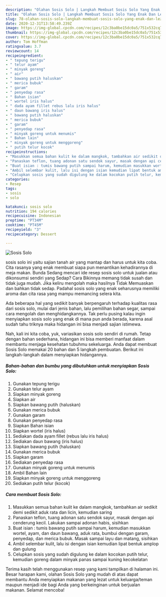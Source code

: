 ```yaml
---
description: "Olahan Sosis Solo | Langkah Membuat Sosis Solo Yang Enak Dan Lezat"
title: "Olahan Sosis Solo | Langkah Membuat Sosis Solo Yang Enak Dan Lezat"
slug: 78-olahan-sosis-solo-langkah-membuat-sosis-solo-yang-enak-dan-lezat
date: 2020-12-31T13:58:49.239Z
image: https://img-global.cpcdn.com/recipes/12c3ba0be15dc0a5/751x532cq70/sosis-solo-foto-resep-utama.jpg
thumbnail: https://img-global.cpcdn.com/recipes/12c3ba0be15dc0a5/751x532cq70/sosis-solo-foto-resep-utama.jpg
cover: https://img-global.cpcdn.com/recipes/12c3ba0be15dc0a5/751x532cq70/sosis-solo-foto-resep-utama.jpg
author: Tom Hoffman
ratingvalue: 3.7
reviewcount: 14
recipeingredient:
- " tepung terigu"
- " telur ayam"
- " minyak goreng"
- " air"
- " bawang putih haluskan"
- " merica bubuk"
- " garam"
- " penyedap rasa"
- " Bahan isian"
- " wortel iris halus"
- " dada ayam fillet rebus lalu iris halus"
- " daun bawang iris halus"
- " bawang putih haluskan"
- " merica bubuk"
- " garam"
- " penyedap rasa"
- " minyak goreng untuk menumis"
- " Bahan lain"
- " minyak goreng untuk menggoreng"
- " putih telur kocok"
recipeinstructions:
- "Masukkan semua bahan kulit ke dalam mangkok, tambahkan air sedikit demi sedikit aduk rata dan licin, kemudian saring"
- "Panaskan teflon, tuang adonan satu sendok sayur, masak dengan api cenderung kecil. Lakukan sampai adonan habis, sisihkan"
- "Buat isian : tumis bawang putih sampai harum, kemudian masukkan wortel, ayam, dan daun bawang, aduk rata, bumbui dengan garam, penyedap, dan merica bubuk. Masak sampai layu dan matang, sisihkan"
- "Ambil selembar kulit, lalu isi dengan isian kemudian lipat bentuk amplop dan gulung"
- "Celupkan sosis yang sudah digulung ke dalam kocokan putih telur, kemudian goreng dalam minyak panas sampai kuning kecokelatan"
categories:
- Resep
tags:
- sosis
- solo

katakunci: sosis solo 
nutrition: 194 calories
recipecuisine: Indonesian
preptime: "PT34M"
cooktime: "PT45M"
recipeyield: "3"
recipecategory: Dessert

---
```



![Sosis Solo](https://img-global.cpcdn.com/recipes/12c3ba0be15dc0a5/751x532cq70/sosis-solo-foto-resep-utama.jpg)


sosis solo ini yaitu sajian tanah air yang mantap dan harus untuk kita coba. Cita rasanya yang enak membuat siapa pun menantikan kehadirannya di meja makan.
Bunda Sedang mencari ide resep sosis solo untuk jualan atau dikonsumsi sendiri yang Sedap? Cara Bikinnya memang tidak susah dan tidak juga mudah. Jika keliru mengolah maka hasilnya Tidak Memuaskan dan bahkan tidak sedap. Padahal sosis solo yang enak seharusnya memiliki aroma dan cita rasa yang mampu memancing selera kita.

Ada beberapa hal yang sedikit banyak berpengaruh terhadap kualitas rasa dari sosis solo, mulai dari jenis bahan, lalu pemilihan bahan segar, sampai cara mengolah dan menghidangkannya. Tak perlu pusing kalau ingin menyiapkan sosis solo yang enak di mana pun anda berada, karena asal sudah tahu triknya maka hidangan ini bisa menjadi sajian istimewa.




Nah, kali ini kita coba, yuk, variasikan sosis solo sendiri di rumah. Tetap dengan bahan sederhana, hidangan ini bisa memberi manfaat dalam membantu menjaga kesehatan tubuhmu sekeluarga. Anda dapat membuat Sosis Solo memakai 20 bahan dan 5 langkah pembuatan. Berikut ini langkah-langkah dalam menyiapkan hidangannya.

<!--inarticleads1-->

##### Bahan-bahan dan bumbu yang dibutuhkan untuk menyiapkan Sosis Solo:

1. Gunakan  tepung terigu
1. Gunakan  telur ayam
1. Siapkan  minyak goreng
1. Siapkan  air
1. Siapkan  bawang putih (haluskan)
1. Gunakan  merica bubuk
1. Gunakan  garam
1. Gunakan  penyedap rasa
1. Siapkan  Bahan isian
1. Siapkan  wortel (iris halus)
1. Sediakan  dada ayam fillet (rebus lalu iris halus)
1. Sediakan  daun bawang (iris halus)
1. Siapkan  bawang putih (haluskan)
1. Gunakan  merica bubuk
1. Siapkan  garam
1. Sediakan  penyedap rasa
1. Gunakan  minyak goreng untuk menumis
1. Ambil  Bahan lain
1. Siapkan  minyak goreng untuk menggoreng
1. Sediakan  putih telur (kocok)




<!--inarticleads2-->

##### Cara membuat Sosis Solo:

1. Masukkan semua bahan kulit ke dalam mangkok, tambahkan air sedikit demi sedikit aduk rata dan licin, kemudian saring
1. Panaskan teflon, tuang adonan satu sendok sayur, masak dengan api cenderung kecil. Lakukan sampai adonan habis, sisihkan
1. Buat isian : tumis bawang putih sampai harum, kemudian masukkan wortel, ayam, dan daun bawang, aduk rata, bumbui dengan garam, penyedap, dan merica bubuk. Masak sampai layu dan matang, sisihkan
1. Ambil selembar kulit, lalu isi dengan isian kemudian lipat bentuk amplop dan gulung
1. Celupkan sosis yang sudah digulung ke dalam kocokan putih telur, kemudian goreng dalam minyak panas sampai kuning kecokelatan




Terima kasih telah menggunakan resep yang kami tampilkan di halaman ini. Besar harapan kami, olahan Sosis Solo yang mudah di atas dapat membantu Anda menyiapkan makanan yang lezat untuk keluarga/teman maupun menjadi ide bagi Anda yang berkeinginan untuk berjualan makanan. Selamat mencoba!
